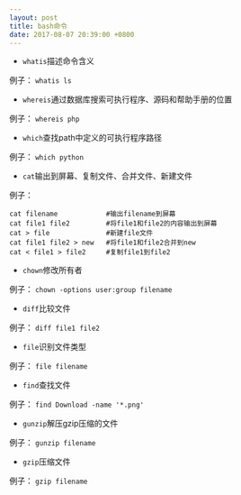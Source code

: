 ```yaml
---
layout: post
title: bash命令
date: 2017-08-07 20:39:00 +0800
---
```


- `whatis`描述命令含义

例子：
`whatis ls`

- `whereis`通过数据库搜索可执行程序、源码和帮助手册的位置

例子：
`whereis php`

- `which`查找path中定义的可执行程序路径

例子：
`which python`

- `cat`输出到屏幕、复制文件、合并文件、新建文件

例子：
```shell
cat filename            #输出filename到屏幕
cat file1 file2         #将file1和file2的内容输出到屏幕
cat > file              #新建file文件
cat file1 file2 > new   #将file1和file2合并到new
cat < file1 > file2     #复制file1到file2
```

- `chown`修改所有者

例子：
`chown -options user:group filename`

- `diff`比较文件

例子：
`diff file1 file2`

- `file`识别文件类型

例子：
`file filename`

- `find`查找文件

例子：
`find Download -name '*.png'`

- `gunzip`解压gzip压缩的文件

例子：
`gunzip filename`

- `gzip`压缩文件

例子：
`gzip filename`
